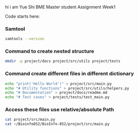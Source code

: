 hi i am Yue Shi BME Master student 
Assignment Week1

Code starts here:

### Samtool
```bash
samtools --version
```
### Command to create nested structure 
```bash
mkdir -p project/docs project/src/utils project/tests
```

### Command create different files in different dictionary
```bash
echo "print('Hello World')" > project/src/main.py
echo "# Utility functions" > project/src/utils/helpers.py
echo "# Documentation" > project/docs/readme.md
echo "# Test cases" > project/tests/test_main.py
```
### Access these files use relative/absolute Path
```bash
cat project/src/main.py
cat ~/Bioinfo852/BioInfo-852/project/src/main.py
```

